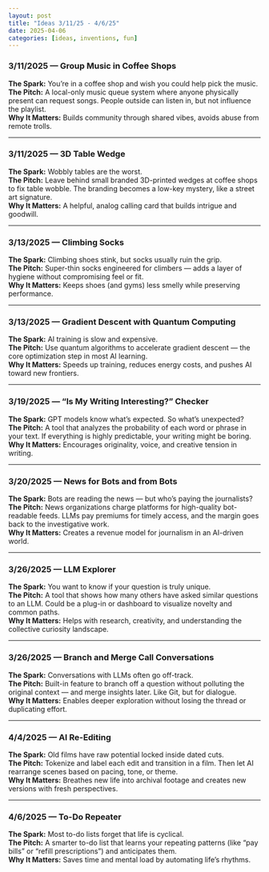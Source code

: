 ```yaml
---
layout: post
title: "Ideas 3/11/25 - 4/6/25"
date: 2025-04-06
categories: [ideas, inventions, fun]
---
```


### 3/11/2025 — Group Music in Coffee Shops  
**The Spark:** You’re in a coffee shop and wish you could help pick the music.  
**The Pitch:** A local-only music queue system where anyone physically present can request songs. People outside can listen in, but not influence the playlist.  
**Why It Matters:** Builds community through shared vibes, avoids abuse from remote trolls.

---

### 3/11/2025 — 3D Table Wedge  
**The Spark:** Wobbly tables are the worst.  
**The Pitch:** Leave behind small branded 3D-printed wedges at coffee shops to fix table wobble. The branding becomes a low-key mystery, like a street art signature.  
**Why It Matters:** A helpful, analog calling card that builds intrigue and goodwill.

---

### 3/13/2025 — Climbing Socks  
**The Spark:** Climbing shoes stink, but socks usually ruin the grip.  
**The Pitch:** Super-thin socks engineered for climbers — adds a layer of hygiene without compromising feel or fit.  
**Why It Matters:** Keeps shoes (and gyms) less smelly while preserving performance.

---

### 3/13/2025 — Gradient Descent with Quantum Computing  
**The Spark:** AI training is slow and expensive.  
**The Pitch:** Use quantum algorithms to accelerate gradient descent — the core optimization step in most AI learning.  
**Why It Matters:** Speeds up training, reduces energy costs, and pushes AI toward new frontiers.

---

### 3/19/2025 — “Is My Writing Interesting?” Checker  
**The Spark:** GPT models know what’s expected. So what’s unexpected?  
**The Pitch:** A tool that analyzes the probability of each word or phrase in your text. If everything is highly predictable, your writing might be boring.  
**Why It Matters:** Encourages originality, voice, and creative tension in writing.

---

### 3/20/2025 — News for Bots and from Bots  
**The Spark:** Bots are reading the news — but who’s paying the journalists?  
**The Pitch:** News organizations charge platforms for high-quality bot-readable feeds. LLMs pay premiums for timely access, and the margin goes back to the investigative work.  
**Why It Matters:** Creates a revenue model for journalism in an AI-driven world.

---

### 3/26/2025 — LLM Explorer  
**The Spark:** You want to know if your question is truly unique.  
**The Pitch:** A tool that shows how many others have asked similar questions to an LLM. Could be a plug-in or dashboard to visualize novelty and common paths.  
**Why It Matters:** Helps with research, creativity, and understanding the collective curiosity landscape.

---

### 3/26/2025 — Branch and Merge Call Conversations  
**The Spark:** Conversations with LLMs often go off-track.  
**The Pitch:** Built-in feature to branch off a question without polluting the original context — and merge insights later. Like Git, but for dialogue.  
**Why It Matters:** Enables deeper exploration without losing the thread or duplicating effort.

---

### 4/4/2025 — AI Re-Editing  
**The Spark:** Old films have raw potential locked inside dated cuts.  
**The Pitch:** Tokenize and label each edit and transition in a film. Then let AI rearrange scenes based on pacing, tone, or theme.  
**Why It Matters:** Breathes new life into archival footage and creates new versions with fresh perspectives.

---

### 4/6/2025 — To-Do Repeater  
**The Spark:** Most to-do lists forget that life is cyclical.  
**The Pitch:** A smarter to-do list that learns your repeating patterns (like “pay bills” or “refill prescriptions”) and anticipates them.  
**Why It Matters:** Saves time and mental load by automating life’s rhythms.
